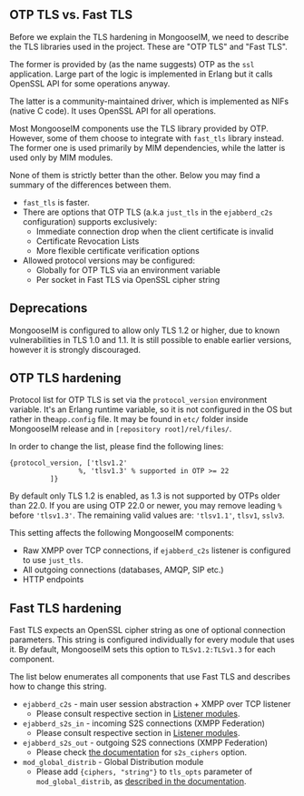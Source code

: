 ## OTP TLS vs. Fast TLS

Before we explain the TLS hardening in MongooseIM, we need to describe the TLS libraries used in the project.
These are "OTP TLS" and "Fast TLS".

The former is provided by (as the name suggests) OTP as the `ssl` application.
Large part of the logic is implemented in Erlang but it calls OpenSSL API for some operations anyway.

The latter is a community-maintained driver, which is implemented as NIFs (native C code).
It uses OpenSSL API for all operations.

Most MongooseIM components use the TLS library provided by OTP.
However, some of them choose to integrate with `fast_tls` library instead.
The former one is used primarily by MIM dependencies, while the latter is used only by MIM modules.

None of them is strictly better than the other.
Below you may find a summary of the differences between them.

* `fast_tls` is faster.
* There are options that OTP TLS (a.k.a `just_tls` in the `ejabberd_c2s` configuration) supports exclusively:
    * Immediate connection drop when the client certificate is invalid
    * Certificate Revocation Lists
    * More flexible certificate verification options
* Allowed protocol versions may be configured:
    * Globally for OTP TLS via an environment variable
    * Per socket in Fast TLS via OpenSSL cipher string

## Deprecations

MongooseIM is configured to allow only TLS 1.2 or higher, due to known vulnerabilities in TLS 1.0 and 1.1.
It is still possible to enable earlier versions, however it is strongly discouraged.

## OTP TLS hardening

Protocol list for OTP TLS is set via the `protocol_version` environment variable.
It's an Erlang runtime variable, so it is not configured in the OS but rather in the`app.config` file.
It may be found in `etc/` folder inside MongooseIM release and in `[repository root]/rel/files/`.

In order to change the list, please find the following lines:

```
{protocol_version, ['tlsv1.2'
                 %, 'tlsv1.3' % supported in OTP >= 22
          ]}
```

By default only TLS 1.2 is enabled, as 1.3 is not supported by OTPs older than 22.0.
If you are using OTP 22.0 or newer, you may remove leading `%` before `'tlsv1.3'`.
The remaining valid values are: `'tlsv1.1'`, `tlsv1`, `sslv3`.

This setting affects the following MongooseIM components:

* Raw XMPP over TCP connections, if `ejabberd_c2s` listener is configured to use `just_tls`.
* All outgoing connections (databases, AMQP, SIP etc.)
* HTTP endpoints

## Fast TLS hardening

Fast TLS expects an OpenSSL cipher string as one of optional connection parameters.
This string is configured individually for every module that uses it.
By default, MongooseIM sets this option to `TLSv1.2:TLSv1.3` for each component.

The list below enumerates all components that use Fast TLS and describes how to change this string.

* `ejabberd_c2s` - main user session abstraction + XMPP over TCP listener
    * Please consult respective section in [Listener modules](Listener-modules.md#c2s-ciphers).
* `ejabberd_s2s_in` - incoming S2S connections (XMPP Federation)
    * Please consult respective section in [Listener modules](Listener-modules.md#s2s-ciphers).
* `ejabberd_s2s_out` - outgoing S2S connections (XMPP Federation)
    * Please check [the documentation](../Advanced-configuration.md#s2s-ciphers) for `s2s_ciphers` option.
* `mod_global_distrib` - Global Distribution module
    * Please add `{ciphers, "string"}` to `tls_opts` parameter of `mod_global_distrib`, as [described in the documentation](../modules/mod_global_distrib.md#tls_opts).

